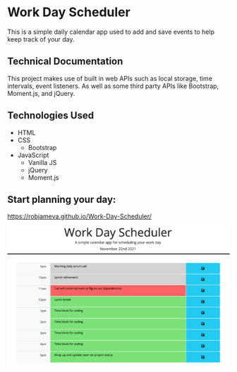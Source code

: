 # Work Day Scheduler
This is a simple daily calendar app used to add and save events to help keep track of your day.

## Technical Documentation
This project makes use of built in web APIs such as local storage, time intervals, event listeners. As well as some third party APIs like Bootstrap, Moment.js, and jQuery.

## Technologies Used
* HTML
* CSS
    - Bootstrap
* JavaScript
    - Vanilla JS
    - jQuery
    - Moment.js

## Start planning your day:
https://robjameva.github.io/Work-Day-Scheduler/

![home page screenshot](assets/images/Screen_Shot.png?raw=true)

